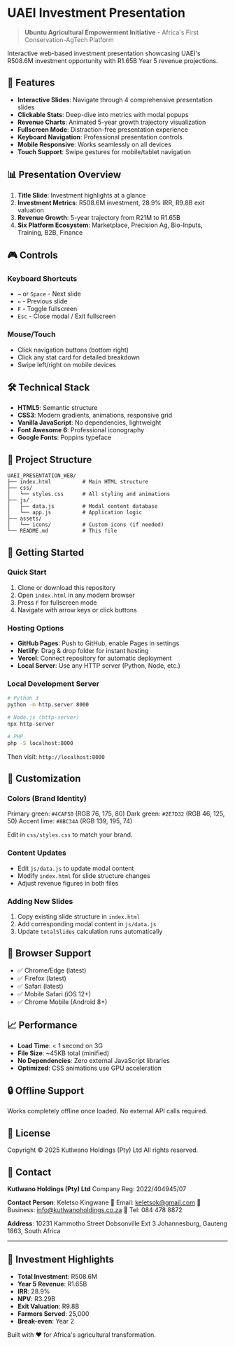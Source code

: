 # UAEI Investment Presentation

> **Ubuntu Agricultural Empowerment Initiative** - Africa's First Conservation-AgTech Platform

Interactive web-based investment presentation showcasing UAEI's R508.6M investment opportunity with R1.65B Year 5 revenue projections.

## 🚀 Features

- **Interactive Slides**: Navigate through 4 comprehensive presentation slides
- **Clickable Stats**: Deep-dive into metrics with modal popups
- **Revenue Charts**: Animated 5-year growth trajectory visualization
- **Fullscreen Mode**: Distraction-free presentation experience
- **Keyboard Navigation**: Professional presentation controls
- **Mobile Responsive**: Works seamlessly on all devices
- **Touch Support**: Swipe gestures for mobile/tablet navigation

## 📊 Presentation Overview

1. **Title Slide**: Investment highlights at a glance
2. **Investment Metrics**: R508.6M investment, 28.9% IRR, R9.8B exit valuation
3. **Revenue Growth**: 5-year trajectory from R21M to R1.65B
4. **Six Platform Ecosystem**: Marketplace, Precision Ag, Bio-Inputs, Training, B2B, Finance

## 🎮 Controls

### Keyboard Shortcuts
- `→` or `Space` - Next slide
- `←` - Previous slide
- `F` - Toggle fullscreen
- `Esc` - Close modal / Exit fullscreen

### Mouse/Touch
- Click navigation buttons (bottom right)
- Click any stat card for detailed breakdown
- Swipe left/right on mobile devices

## 🛠️ Technical Stack

- **HTML5**: Semantic structure
- **CSS3**: Modern gradients, animations, responsive grid
- **Vanilla JavaScript**: No dependencies, lightweight
- **Font Awesome 6**: Professional iconography
- **Google Fonts**: Poppins typeface

## 📁 Project Structure

```
UAEI_PRESENTATION_WEB/
├── index.html          # Main HTML structure
├── css/
│   └── styles.css      # All styling and animations
├── js/
│   ├── data.js         # Modal content database
│   └── app.js          # Application logic
├── assets/
│   └── icons/          # Custom icons (if needed)
└── README.md           # This file
```

## 🚦 Getting Started

### Quick Start
1. Clone or download this repository
2. Open `index.html` in any modern browser
3. Press `F` for fullscreen mode
4. Navigate with arrow keys or click buttons

### Hosting Options
- **GitHub Pages**: Push to GitHub, enable Pages in settings
- **Netlify**: Drag & drop folder for instant hosting
- **Vercel**: Connect repository for automatic deployment
- **Local Server**: Use any HTTP server (Python, Node, etc.)

### Local Development Server
```bash
# Python 3
python -m http.server 8000

# Node.js (http-server)
npx http-server

# PHP
php -S localhost:8000
```

Then visit: `http://localhost:8000`

## 🎨 Customization

### Colors (Brand Identity)
Primary green: `#4CAF50` (RGB 76, 175, 80)
Dark green: `#2E7D32` (RGB 46, 125, 50)
Accent lime: `#8BC34A` (RGB 139, 195, 74)

Edit in `css/styles.css` to match your brand.

### Content Updates
- Edit `js/data.js` to update modal content
- Modify `index.html` for slide structure changes
- Adjust revenue figures in both files

### Adding New Slides
1. Copy existing slide structure in `index.html`
2. Add corresponding modal content in `js/data.js`
3. Update `totalSlides` calculation runs automatically

## 📱 Browser Support

- ✅ Chrome/Edge (latest)
- ✅ Firefox (latest)
- ✅ Safari (latest)
- ✅ Mobile Safari (iOS 12+)
- ✅ Chrome Mobile (Android 8+)

## 📈 Performance

- **Load Time**: < 1 second on 3G
- **File Size**: ~45KB total (minified)
- **No Dependencies**: Zero external JavaScript libraries
- **Optimized**: CSS animations use GPU acceleration

## 🔒 Offline Support

Works completely offline once loaded. No external API calls required.

## 📄 License

Copyright © 2025 Kutlwano Holdings (Pty) Ltd
All rights reserved.

## 👥 Contact

**Kutlwano Holdings (Pty) Ltd**
Company Reg: 2022/404945/07

**Contact Person**: Keletso Kingwane
📧 Email: keletsok@gmail.com
📧 Business: info@kutlwanoholdings.co.za
📱 Tel: 084 478 8872

**Address**:
10231 Kammotho Street
Dobsonville Ext 3
Johannesburg, Gauteng
1863, South Africa

---

## 🎯 Investment Highlights

- **Total Investment**: R508.6M
- **Year 5 Revenue**: R1.65B
- **IRR**: 28.9%
- **NPV**: R3.29B
- **Exit Valuation**: R9.8B
- **Farmers Served**: 25,000
- **Break-even**: Year 2

Built with ❤️ for Africa's agricultural transformation.
